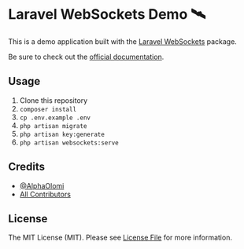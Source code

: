 # Laravel WebSockets Demo 🛰

This is a demo application built with the [Laravel WebSockets](https://github.com/beyondcode/laravel-websockets) package.

Be sure to check out the [official documentation](https://docs.beyondco.de/laravel-websockets/).

## Usage

1. Clone this repository
2. `composer install`
3. `cp .env.example .env`
4. `php artisan migrate`
5. `php artisan key:generate`
6. `php artisan websockets:serve`

## Credits

-   [@AlphaOlomi](https://github.com/alphaolomi)
-   [All Contributors](../../contributors)

## License

The MIT License (MIT). Please see [License File](LICENSE.md) for more information.
